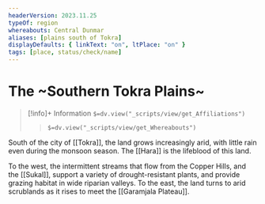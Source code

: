 ```yaml
---
headerVersion: 2023.11.25
typeOf: region
whereabouts: Central Dunmar
aliases: [plains south of Tokra]
displayDefaults: { linkText: "on", ltPlace: "on" }
tags: [place, status/check/name]
---
```

# The ~Southern Tokra Plains~
>[!info]+ Information
> `$=dv.view("_scripts/view/get_Affiliations")`
>> `$=dv.view("_scripts/view/get_Whereabouts")`

South of the city of [[Tokra]], the land grows increasingly arid, with little rain even during the monsoon season. The [[Hara]] is the lifeblood of this land. 

To the west, the intermittent streams that flow from the Copper Hills, and the [[Sukal]], support a variety of drought-resistant plants, and provide grazing habitat in wide riparian valleys. To the east, the land turns to arid scrublands as it rises to meet the [[Garamjala Plateau]]. 